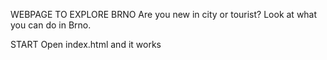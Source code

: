 WEBPAGE TO EXPLORE BRNO
Are you new in city or tourist? Look at what you can do in Brno. 


START
Open index.html and it works